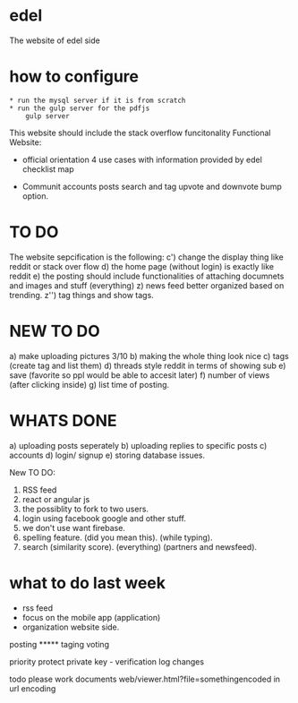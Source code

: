 # edel
The website of edel side

# how to configure
    * run the mysql server if it is from scratch
    * run the gulp server for the pdfjs
        gulp server

This website should include the stack overflow funcitonality
Functional Website:

* official orientation
	4 use cases with information provided by edel
			checklist
			map

* Communit
	accounts
	posts
	search and tag
	upvote and downvote
	bump option.


# TO DO
The website sepcification is the following:
c') change the display thing like reddit or stack over flow
d) the home page (without login) is exactly like reddit 
e) the posting should include functionalities of attaching documnets and images and stuff (everything)
z) news feed better organized based on trending.
z'') tag things and show tags.

# NEW TO DO
a) make uploading pictures 3/10
b) making the whole thing look nice
c) tags (create tag and list them)
d) threads style reddit in terms of showing sub
e) save (favorite so ppl would be able to accesit later)
f) number of views (after clicking inside)
g) list time of posting.

# WHATS DONE
a) uploading posts seperately
b) uploading replies to specific posts
c) accounts
d) login/ signup
e) storing database issues.





New TO DO:
1) RSS feed
2) react or angular js
3) the possiblity to fork to two users.
4) login using facebook google and other stuff.
5) we don't use want firebase.
6) spelling feature. (did  you mean this). (while typing).
7) search (similarity score). (everything) (partners and  newsfeed).


# what to do last week
* rss feed
* focus on the mobile app (application)
* organization website side.


posting *****
taging
voting

priority
protect private key - verification
log changes


todo
please work documents web/viewer.html?file=somethingencoded in url encoding
